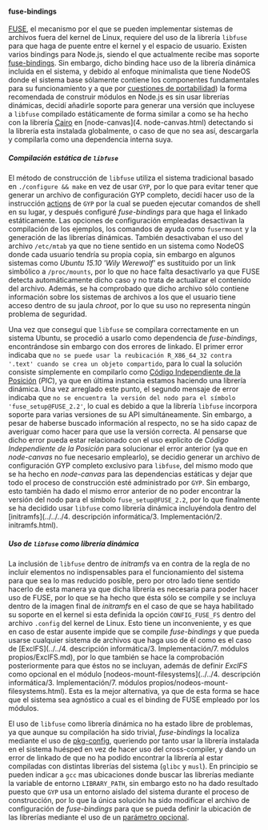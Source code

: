 #### fuse-bindings

[FUSE](http://fuse.sourceforge.net), el mecanismo por el que se pueden
implementar sistemas de archivos fuera del kernel de Linux, requiere del uso de
la librería `libfuse` para que haga de puente entre el kernel y el espacio de
usuario. Existen varios bindings para Node.js, siendo el que actualmente recibe
mas soporte [fuse-bindings](https://github.com/mafintosh/fuse-bindings). Sin
embargo, dicho binding hace uso de la librería dinámica incluida en el sistema,
y debido al enfoque minimalista que tiene NodeOS donde el sistema base sólamente
contiene los componentes fundamentales para su funcionamiento y a que por
[cuestiones de portabilidad](https://n8.io/converting-a-c-library-to-gyp)) la
forma recomendada de construir módulos en Node.js es sin usar librerías
dinámicas, decidí añadirle soporte para generar una versión que incluyese a
`libfuse` compilado estáticamente de forma similar a como se ha hecho con la
librería [Cairo](http://cairographics.org) en [node-canvas](4. node-canvas.html)
detectando si la librería esta instalada globalmente, o caso de que no sea así,
descargarla y compilarla como una dependencia interna suya.

##### Compilación estática de `libfuse`

El método de construcción de `libfuse` utiliza el sistema tradicional basado en
`./configure && make` en vez de usar `GYP`, por lo que para evitar tener que
generar un archivo de configuración GYP completo, decidí hacer uso de la
instrucción [actions](http://stackoverflow.com/a/27301199/586382) de `GYP` por
la cual se pueden ejecutar comandos de shell en su lugar, y después configuré
*fuse-bindings* para que haga el linkado estáticamente. Las opciones de
configuración empleadas desactivan la compilación de los ejemplos, los comandos
de ayuda como `fusermount` y la generación de las librerías dinámicas. También
desactivaban el uso del archivo `/etc/mtab` ya que no tiene sentido en un
sistema como NodeOS donde cada usuario tendría su propia copia, sin embargo en
algunos sistemas como *Ubuntu 15.10 'Wily Werewolf'* es sustituido por un link
simbólico a `/proc/mounts`, por lo que no hace falta desactivarlo ya que FUSE
detecta automáticamente dicho caso y no trata de actualizar el contenido del
archivo. Además, se ha comprobado que dicho archivo sólo contiene información
sobre los sistemas de archivos a los que el usuario tiene acceso dentro de su
jaula *chroot*, por lo que su uso no representa ningún problema de seguridad.

Una vez que conseguí que `libfuse` se compilara correctamente en un sistema
Ubuntu, se procedió a usarlo como dependencia de *fuse-bindings*, encontrándose
sin embargo con dos errores de linkado. El primer error indicaba que `no se
puede usar la reubicación R_X86_64_32 contra '.text' cuando se crea un objeto
compartido`, para lo cual la solución consiste simplemente en compilarlo como
[Código Independiente de la Posición](https://en.wikipedia.org/wiki/Position-independent_code)
(*PIC*), ya que en última instancia estamos haciendo una librería dinámica. Una
vez arreglado este punto, el segundo mensaje de error indicaba que `no se
encuentra la versión del nodo para el símbolo 'fuse_setup@FUSE_2.2'`, lo cual es
debido a que la librería `libfuse` incorpora soporte para varias versiones de su
API simultáneamente. Sin embargo, a pesar de haberse buscado información al
respecto, no se ha sido capaz de averiguar como hacer para que use la versión
correcta. Al pensarse que dicho error pueda estar relacionado con el uso
explicito de *Código Independiente de la Posición* para solucionar el error
anterior (ya que en *node-canvas* no fue necesario emplearlo), se decidio
generar un archivo de configuración GYP completo exclusivo para `libfuse`, del
mismo modo que se ha hecho en *node-canvas* para las dependencias estáticas y
dejar que todo el proceso de construcción esté administrado por `GYP`. Sin
embargo, esto también ha dado el mismo error anterior de no poder encontrar la
versión del nodo para el símbolo `fuse_setup@FUSE_2.2`, por lo que finalmente se
ha decidido usar `libfuse` como librería dinámica incluyéndola dentro del
[initramfs](../../../4. descripción informática/3. Implementación/2. initramfs.html).

##### Uso de `libfuse` como librería dinámica

La inclusión de `libfuse` dentro de *initramfs* va en contra de la regla de no
incluir elementos no indispensables para el funcionamiento del sistema para que
sea lo mas reducido posible, pero por otro lado tiene sentido hacerlo de esta
manera ya que dicha librería es necesaria para poder hacer uso de FUSE, por lo
que se ha hecho que ésta sólo se compile y se incluya dentro de la imagen final
de *initramfs* en el caso de que se haya habilitado su soporte en el kernel si
esta definida la opción `CONFIG_FUSE_FS` dentro del archivo `.config` del kernel
de Linux. Esto tiene un inconveniente, y es que en caso de estar ausente impide
que se compile *fuse-bindings* y que pueda usarse cualquier sistema de archivos
que haga uso de él como es el caso de
[ExclFS](../../4. descripción informática/3. Implementación/7. módulos propios/ExclFS.md),
por lo que también se hace la comprobación posteriormente para que éstos no se
incluyan, además de definir *ExclFS* como opcional en el módulo
[nodeos-mount-filesystems](../../4. descripción informática/3. Implementación/7. módulos propios/nodeos-mount-filesystems.html).
Esta es la mejor alternativa, ya que de esta forma se hace que el sistema sea
agnóstico a cual es el binding de FUSE empleado por los módulos.

El uso de `libfuse` como librería dinámica no ha estado libre de problemas, ya
que aunque su compilación ha sido trivial, *fuse-bindings* la localiza mediante
el uso de [pkg-config](http://www.freedesktop.org/wiki/Software/pkg-config),
queriendo por tanto usar la librería instalada en el sistema huésped en vez de
hacer uso del cross-compiler, y dando un error de linkado de que no ha podido
encontrar la librería al estar compiladas con distintas librerías del sistema
(`glibc` y `musl`). En principio se pueden indicar a `gcc` mas ubicaciones donde
buscar las librerías mediante la variable de entorno `LIBRARY_PATH`, sin embargo
esto no ha dado resultado puesto que `GYP` usa un entorno aislado del sistema
durante el proceso de construcción, por lo que la única solución ha sido
modificar el archivo de configuración de *fuse-bindings* para que se pueda
definir la ubicación de las librerías mediante el uso de un
[parámetro opcional](https://github.com/mafintosh/fuse-bindings/pull/12).

